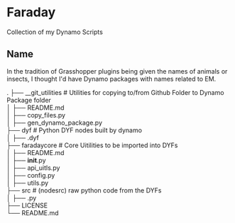 # Faraday
Collection of my Dynamo Scripts

## Name
In the tradition of Grasshopper plugins being given the names of animals or insects, I thought I'd have Dynamo packages with names related to EM.

.
├── __git_utilities         # Utilities for copying to/from Github Folder to Dynamo Package folder  
│   ├── README.md  
│   ├── copy_files.py  
│   ├── gen_dynamo_package.py  
├── dyf                     # Python DYF nodes built by dynamo  
│   ├── .dyf  
├── faradaycore             # Core Uitilities to be imported into DYFs  
│   ├── README.md  
│   ├── __init__.py  
│   ├── api_uitls.py  
│   ├── config.py  
│   ├── utils.py  
├── src                     # (nodesrc) raw python code from the DYFs  
│   ├── .py  
├── LICENSE  
└── README.md  
